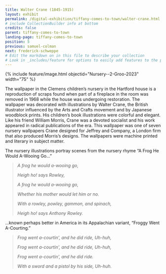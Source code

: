 ```yaml
---
title: Walter Crane (1845-1915)
layout: exhibit
permalink: /digital-exhibition/tiffany-comes-to-town/walter-crane.html
# include CollectionBuilder info at bottom
credits: false
parent: tiffany-comes-to-town
landing-page: tiffany-comes-to-town
position: 5
previous: samuel-colman
next: frederick-schweppe
# Edit the markdown on in this file to describe your collection
# Look in _includes/feature for options to easily add features to the page
---
```


{% include feature/image.html objectid="Nursery--2-Groo-2023" width="75" %}

The wallpaper in the Clemens children’s nursery in the Hartford house is a reproduction of scraps found when part of a fireplace in the room was removed in 1968 while the house was undergoing restoration. The wallpaper was decorated with illustrations by Walter Crane, the British illustrator influenced by the Arts and Crafts movement and by Japanese woodblock prints. His children’s book illustrations were colorful and elegant. Like his friend William Morris, Crane was a devoted socialist and his work appeared in radical publications of the era. This wallpaper was one of seven nursery wallpapers Crane designed for Jeffrey and Company, a London firm that also produced Morris’s designs. The wallpapers were machine printed and literary in subject matter. 

The nursery illustrations portray scenes from the nursery rhyme “A Frog He Would A-Wooing Go…” 

> *A frog he would a-wooing go,*
>
> *Heigh ho! says Rowley,*
>
> *A frog he would a-wooing go,*
>
> *Whether his mother would let him or no.*
>
> *With a rowley, powley, gammon, and spinach,*
>
> *Heigh ho! says Anthony Rowley.*

…known perhaps better in America in its Appalachian variant, “Froggy Went A-Courting.”

> *Frog went a-courtin', and he did ride, Uh-huh,*
>
>  *Frog went a-courtin', and he did ride, Uh-huh,*
>
> *Frog went a-courtin', and he did ride.*
>
> *With a sword and a pistol by his side, Uh-huh.*
